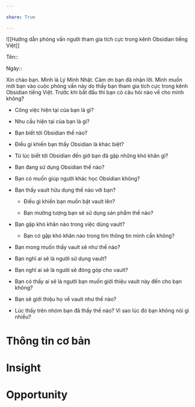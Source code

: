 ---  
share: True  
---  
![[Hướng dẫn phỏng vấn người tham gia tích cực trong kênh Obsidian tiếng Việt]]  
Tên::   
Ngày::   
  
Xin chào bạn. Mình là Lý Minh Nhật. Cảm ơn bạn đã nhận lời. Mình muốn mời bạn vào cuộc phỏng vấn này do thấy bạn tham gia tích cực trong kênh Obsidian tiếng Việt. Trước khi bắt đầu thì bạn có câu hỏi nào về cho mình không?  
  
- Công việc hiện tại của bạn là gì?  
- Nhu cầu hiện tại của bạn là gì?  
  
- Bạn biết tới Obsidian thế nào?  
- Điều gì khiến bạn thấy Obsidian là khác biệt?  
- Từ lúc biết tới Obsidian đến giờ bạn đã gặp những khó khăn gì?  
- Bạn đang sử dụng Obsidian thế nào?  
- Bạn có muốn giúp người khác học Obsidian không?   
  
- Bạn thấy vault hữu dụng thế nào với bạn?   
	- Điều gì khiến bạn muốn bật vault lên?  
	- Bạn mường tượng bạn sẽ sử dụng sản phẩm thế nào?  
  
- Bạn gặp khó khăn nào trong việc dùng vault?  
	- Bạn có gặp khó khăn nào trong tìm thông tin mình cần không?  
  
- Bạn mong muốn thấy vault sẽ như thế nào?  
- Bạn nghĩ ai sẽ là người sử dụng vault?  
- Bạn nghĩ ai sẽ là người sẽ đóng góp cho vault?  
- Bạn có thấy ai sẽ là người bạn muốn giới thiệu vault này đến cho bạn không?  
- Bạn sẽ giới thiệu họ về vault như thế nào?  
  
- Lúc thấy trên nhóm bạn đã thấy thế nào? Vì sao lúc đó bạn không nói gì nhiều?  
  
  
  
# Thông tin cơ bản  
# Insight   
# Opportunity  
